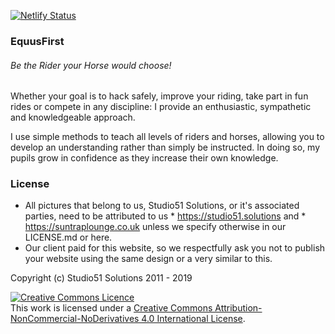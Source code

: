 [![Netlify Status](https://api.netlify.com/api/v1/badges/fa018e30-91fa-4ba1-8c46-6f0eb3b76fa8/deploy-status)](https://app.netlify.com/sites/equusfirst/deploys)

### EquusFirst
###### Be the Rider your Horse would choose!

Whether your goal is to hack safely, improve your riding, take part in fun rides
or compete in any discipline: I provide an enthusiastic, sympathetic and knowledgeable
approach.

I use simple methods to teach all levels of riders and horses, allowing you to develop
an understanding rather than simply be instructed. In doing so, my pupils grow in
confidence as they increase their own knowledge.

### License

* All pictures that belong to us, Studio51 Solutions, or it's associated parties, need to be attributed to us * https://studio51.solutions and * https://suntraplounge.co.uk unless we specify otherwise in our LICENSE.md or here.
* Our client paid for this website, so we respectfully ask you not to publish your website using the same design or a very similar to this.

Copyright (c) Studio51 Solutions 2011 - 2019

<a rel="license" href="http://creativecommons.org/licenses/by-nc-nd/4.0/"><img alt="Creative Commons Licence" style="border-width:0" src="https://i.creativecommons.org/l/by-nc-nd/4.0/88x31.png" /></a><br />This work is licensed under a <a rel="license" href="http://creativecommons.org/licenses/by-nc-nd/4.0/">Creative Commons Attribution-NonCommercial-NoDerivatives 4.0 International License</a>.